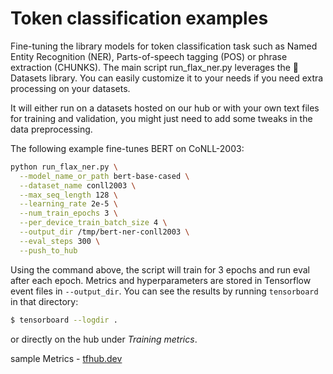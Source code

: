 <!---
Copyright 2021 The Google Flax Team Authors and HuggingFace Team. All rights reserved.

Licensed under the Apache License, Version 2.0 (the "License");
you may not use this file except in compliance with the License.
You may obtain a copy of the License at

    http://www.apache.org/licenses/LICENSE-2.0

Unless required by applicable law or agreed to in writing, software
distributed under the License is distributed on an "AS IS" BASIS,
WITHOUT WARRANTIES OR CONDITIONS OF ANY KIND, either express or implied.
See the License for the specific language governing permissions and
limitations under the License.
-->

# Token classification examples

Fine-tuning the library models for token classification task such as Named Entity Recognition (NER), Parts-of-speech tagging (POS) or phrase extraction (CHUNKS). The main script run_flax_ner.py leverages the 🤗 Datasets library. You can easily customize it to your needs if you need extra processing on your datasets.

It will either run on a datasets hosted on our hub or with your own text files for training and validation, you might just need to add some tweaks in the data preprocessing.

The following example fine-tunes BERT on CoNLL-2003:


```bash
python run_flax_ner.py \
  --model_name_or_path bert-base-cased \
  --dataset_name conll2003 \
  --max_seq_length 128 \
  --learning_rate 2e-5 \
  --num_train_epochs 3 \
  --per_device_train_batch_size 4 \
  --output_dir /tmp/bert-ner-conll2003 \
  --eval_steps 300 \
  --push_to_hub
```

Using the command above, the script will train for 3 epochs and run eval after each epoch. 
Metrics and hyperparameters are stored in Tensorflow event files in `--output_dir`.
You can see the results by running `tensorboard` in that directory:

```bash
$ tensorboard --logdir .
```

or directly on the hub under *Training metrics*.

sample Metrics - [tfhub.dev](https://tensorboard.dev/experiment/u52qsBIpQSKEEXEJd2LVYA)